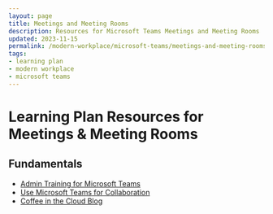 ```yaml
---
layout: page
title: Meetings and Meeting Rooms
description: Resources for Microsoft Teams Meetings and Meeting Rooms
updated: 2023-11-15
permalink: /modern-workplace/microsoft-teams/meetings-and-meeting-rooms
tags:
- learning plan
- modern workplace
- microsoft teams
---
```


# Learning Plan Resources for Meetings & Meeting Rooms

## Fundamentals

* [Admin Training for Microsoft Teams](https://docs.microsoft.com/en-us/microsoftteams/itadmin-readiness)
* [Use Microsoft Teams for Collaboration](https://learn.microsoft.com/en-us/microsoft-365/business-premium/create-teams-for-collaboration?view=o365-worldwide&viewFallbackFrom=o365-worldwide%2F)
* [Coffee in the Cloud Blog](https://www.youtube.com/channel/UCs2IXBqperxWVe2ozrr3Gdg)